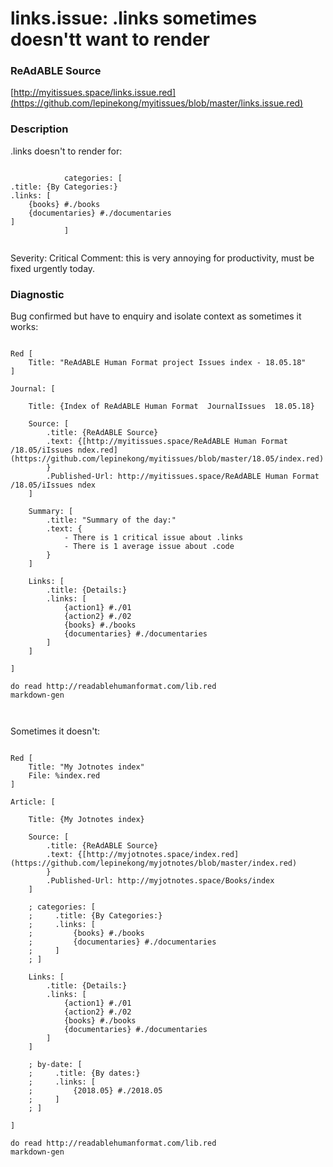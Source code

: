 
# links.issue: .links sometimes doesn'tt want to render


### ReAdABLE Source

[http://myitissues.space/links.issue.red](https://github.com/lepinekong/myitissues/blob/master/links.issue.red)


### Description

.links doesn't to render for:


```

            categories: [
.title: {By Categories:}
.links: [
    {books} #./books
    {documentaries} #./documentaries
]      
            ]            
        
```


Severity: Critical
Comment: this is very annoying for productivity, must be fixed urgently today.

### Diagnostic

Bug confirmed but have to enquiry and isolate context as sometimes it works:


```

Red [
    Title: "ReAdABLE Human Format project Issues index - 18.05.18"
]

Journal: [

    Title: {Index of ReAdABLE Human Format  JournalIssues  18.05.18}

    Source: [
        .title: {ReAdABLE Source}
        .text: {[http://myitissues.space/ReAdABLE Human Format /18.05/iIssues ndex.red](https://github.com/lepinekong/myitissues/blob/master/18.05/index.red)
        }
        .Published-Url: http://myitissues.space/ReAdABLE Human Format /18.05/iIssues ndex
    ]    
    
    Summary: [
        .title: "Summary of the day:"
        .text: {
            - There is 1 critical issue about .links
            - There is 1 average issue about .code
        }
    ]

    Links: [
        .title: {Details:}
        .links: [
            {action1} #./01
            {action2} #./02
            {books} #./books
            {documentaries} #./documentaries            
        ]      
    ]

]

do read http://readablehumanformat.com/lib.red
markdown-gen
            
        
```


Sometimes it doesn't:


```

Red [
    Title: "My Jotnotes index"
    File: %index.red
]

Article: [

    Title: {My Jotnotes index}

    Source: [
        .title: {ReAdABLE Source}
        .text: {[http://myjotnotes.space/index.red](https://github.com/lepinekong/myjotnotes/blob/master/index.red)
        }
        .Published-Url: http://myjotnotes.space/Books/index
    ]    

    ; categories: [
    ;     .title: {By Categories:}
    ;     .links: [
    ;         {books} #./books
    ;         {documentaries} #./documentaries
    ;     ]      
    ; ]

    Links: [
        .title: {Details:}
        .links: [
            {action1} #./01
            {action2} #./02
            {books} #./books
            {documentaries} #./documentaries            
        ]      
    ]    

    ; by-date: [
    ;     .title: {By dates:}
    ;     .links: [
    ;         {2018.05} #./2018.05
    ;     ]      
    ; ]

]

do read http://readablehumanformat.com/lib.red
markdown-gen

        
```


